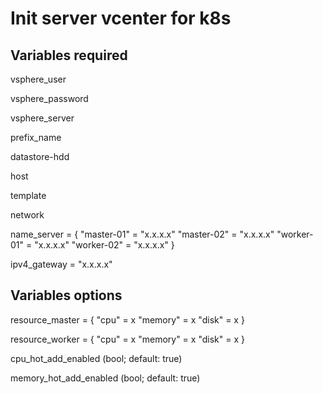 # Init server vcenter for k8s

## Variables required
vsphere_user

vsphere_password

vsphere_server

prefix_name

datastore-hdd

host

template

network

name_server = {
    "master-01" = "x.x.x.x"
    "master-02" = "x.x.x.x"
    "worker-01" = "x.x.x.x"
    "worker-02" = "x.x.x.x"
}

ipv4_gateway = "x.x.x.x"


## Variables options

resource_master = {
    "cpu" = x
    "memory" = x
    "disk" = x
}

resource_worker = {
    "cpu" = x
    "memory" = x
    "disk" = x
} 

cpu_hot_add_enabled (bool; default: true)

memory_hot_add_enabled (bool; default: true)


